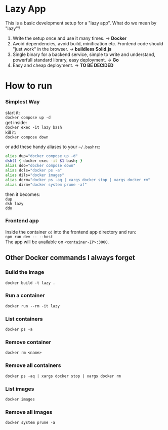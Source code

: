 # Lazy App

This is a basic development setup for a "lazy app". What do we mean by "lazy"?
1. Write the setup once and use it many times. -> **Docker**
2. Avoid dependencies, avoid build, minification etc. Frontend code should "just work" in the browser. -> **buildless Solid.js**
3. Single binary for a backend service, simple to write and understand, powerfull standard library, easy deployment. -> **Go**
4. Easy and cheap deployment. -> **TO BE DECIDED**

# How to run

### Simplest Way
start it:\
`docker compose up -d`\
get inside:\
`docker exec -it lazy bash`\
kill it:\
`docker compose down`

or add these handy aliases to your `~/.bashrc`:
```bash
alias dup="docker compose up -d"
dsh() { docker exec -it $1 bash; }
alias ddo="docker compose down"
alias dcls="docker ps -a"
alias dils="docker images"
alias dcrm="docker ps -aq | xargs docker stop | xargs docker rm"
alias dirm="docker system prune -af"
```
then it becomes:\
`dup`\
`dsh lazy`\
`ddo`

### Frontend app
Inside the container `cd` into the frontend app directory and run:\
`npm run dev -- --host`\
The app will be available on `<container-IP>:3000`.

## Other Docker commands I always forget

### Build the image
`docker build -t lazy .`

### Run a container
`docker run --rm -it lazy`

### List containers
`docker ps -a`

### Remove container
`docker rm <name>`

### Remove all containers
`docker ps -aq | xargs docker stop | xargs docker rm`

### List images
`docker images`

### Remove all images
`docker system prune -a`
